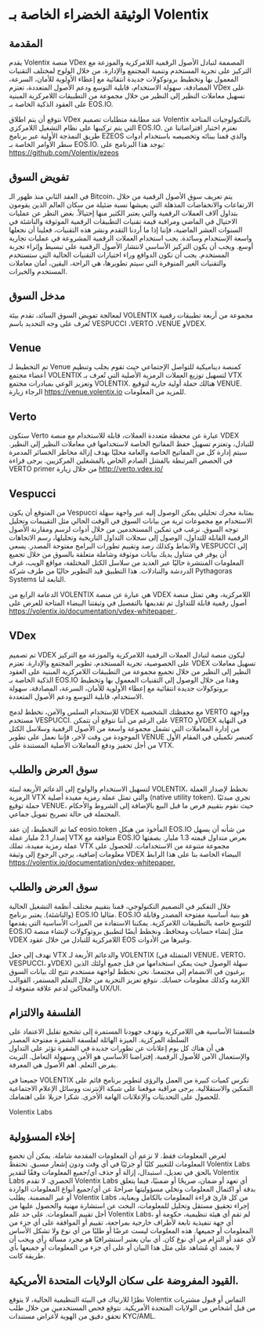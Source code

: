# الوثيقة الخضراء الخاصة بـ Volentix

## المقدمة

يقدم Volentix منصة VDex المصممة لتبادل الأصول الرقمية اللامركزية والموزعة مع التركيز على تجربة المستخدم وتنمية المجتمع والإدارة. من خلال الولوج لمختلف التقنيات المعمول بها وتخطيط بروتوكولات جديدة انتقائية مع إعطاء الأولوية للأمان، السرعة، المصادقة، سهولة الاستخدام، قابلية التوسع ودعم الأصول المتعددة، تعتزم VDex على تسهيل معاملات النظير إلى النظير من خلال مجموعة من التطبيقات اللامركزية المبنية على العقود الذكية الخاصة بـ EOS.IO.

نتوقع أن يتم اطلاق VDex عند مطابقة متطلبات تصميم Volentix بالتكنولوجيات المتاحة التي يتم تركيبها على نظام التشغيل اللامركزي EOS.IO. نعتزم اختبار افتراضاتنا عن طريق النمذجة الأولية عبر برنامج EZEOS والذي قمنا ببنائه وتخصيصه باستخدام أدوات سطر الأوامر الخاصة بـ EOS.IO. يوجد هذا البرنامج على: https://github.com/Volentix/ezeos

## تفويض السوق

في العقد الثاني منذ ظهور الـ Bitcoin، يتم تعريف سوق الأصول الرقمية من خلال الارتفاعات والانخفاضات المذهلة التي يعيشها نسبة ضئيلة من سكان العالم الذين يقومون بتداول آلاف العملات الرقمية والتي يعتبر الكثير منها إحتيالاً. بغض النظر عن عمليات الاحتيال في الماضي ومراقبة قيمة تقنيات التطبيقات الرقمية الموثوقة والناشئة في السنوات العشر الماضية، فإننا إذا ما أردنا التقدم ونشر هذه التقنيات، فعلينا أن نجعلها واسعة الإستخدام وسائدة. يجب استخدام العملات الرقمية المشروعة في عمليات تجارية أوسع. ويجب أن يكون التركيز الأساسي لانتشار الأصول الرقمية على تبسيط وإثراء تجربة المستخدم. يجب أن تكون الدوافع وراء اختيارات التقنيات الحالية التي ستستخدم والتقنيات الغير المتوفرة التي سيتم تطويرها، هي الراحة، اليقين، أمان معاملات المستخدم والخبرات.

## مدخل السوق

لمعالجة تفويض السوق السائد، تقدم بيئة VOLENTIX مجموعة من أربعة تطبيقات رقمية تُعرف على وجه التحديد باسم VESPUCCI ،VERTO ،VENUE وVDEX.

## Venue

تم التخطيط لـ Venue كمنصة ديناميكية للتواصل الإجتماعي حيث تقوم بجلب وتنظيم أعضاء مجتمع VOLENTIX لتسهيل توزيع العملات الرمزية الأصلية التي تُعرف بـ VTX وتعزيز الوعي بمبادرات مجتمع VOLENTIX. هنالك حملة أولية جارية لتوقيع VENUE. الرجاء زيارة <https://venue.volentix.io> للمزيد من المعلومات.

## Verto

ستكون Verto عبارة عن محفظة متعددة العملات، قابلة للاستخدام مع منصة VDEX للتبادل، وتعتزم تسهيل حفظ المفاتيح الخاصة لاستخدامها في معاملات النظير إلى النظير. سيتم إدارة كل من المفاتيح الخاصة والعامة محليًا بهدف إزالة مخاطر الخسائر المدمرة في الحصص المرتبطة بالفشل الصادم الخاص بالمشغلين المركزيين. يرجى قراءة VERTO primer من خلال زيارة <http://verto.vdex.io/>

## Vespucci

من المتوقع أن يكون Vespucci بمثابة محرك تحليلي يمكن الوصول إليه عبر واجهة سهلة الاستخدام مع مجموعات ثرية من بيانات السوق في الوقت الحالي مثل التقييمات وتحليل توجه السوق. نرغب في تمكين المستخدمين من خلال أدوات لرسم ومقارنة الأصول الرقمية القابلة للتداول، الوصول إلى سجلات التداول التاريخية وتحليلها، رسم الاتجاهات والأنماط وكذلك رصد وتقييم تطورات البرامج مفتوحة المصدر. يسعى VESPUCCI إلى أن يوفر في متناول يديك بيانات موثوقة وشاملة متعلقة بالسوق من خلال تجميع المعلومات المنتشرة حاليًا عبر العديد من سلاسل الكتل المختلفة، مواقع الويب، غرف الدردشة والتبادلات. هذا التطبيق قيد التطوير حاليًا من طرف شركة Pythagoras Systems التابعة لنا.

الدعامة الرابع من VOLENTIX هي عبارة عن منصة VDEX اللامركزية، وهي تمثل منصة أصول رقمية قابلة للتداول تم تقديمها بالتفصيل في وثيقتنا البيضاء المتاحة للعرض على [ https://volentix.io/documentation/vdex-whitepaper ](https://volentix.io/documentation/vdex-whitepaper/).

## VDex

تم تصميم VDEX ليكون منصة لتبادل العملات الرقمية اللامركزية والموزعة مع التركيز على الخصوصية، تجربة المستخدم، تطوير المجتمع والإدارة. تعتزم VDEX تسهيل معاملات النظير إلى النظير من خلال تجميع مجموعة من التطبيقات اللامركزية المبنية على العقود الذكية الخاصة بـ EOS.IO وهذا من خلال الوصول إلى التقنيات المعمول بها وتخطيط بروتوكولات جديدة انتقائية مع إعطاء الأولوية للأمان، السرعة، المصادقة، سهولة الاستخدام، قابلية التوسع ودعم الأصول المتعددة.

للإستخدام السلس والآمن، نخطط لدمج VDEX مع محفظتك الشخصية VERTO وواجهة مستخدم VESPUCCI. على الرغم من أننا نتوقع أن تتمكن VERTO وVDEX في النهاية من إدارة المعاملات التي تشمل مجموعة واسعة من الأصول الرقمية وسلاسل الكتل الموجودة من وقت لآخر، فإننا نعمل على تطوير VENUE كعنصر تكميلي في المقام الأول من أجل تحفيز ودفع المعاملات الأصلية المستندة على VTX.

## سوق العرض والطلب

لتسهيل الاستخدام والولوج إلى الدعائم الأربعة لبيئة VOLENTIX، نخطط لإصدار العملة الرمزية VTX والتي تمثل عملة رمزية مفيدة أصلية (native utility token). تجري مبدئيًا حملة توقيع VENUE، حيث نقوم بتقييم فرص ما قبل البيع بالإضافة إلى الشروط والأحكام المحتملة في حالة تصريح تمويل جماعي.

كما تم التخطيط، إن عقد eosio.token المأخوذ من هيكل EOS.IO من شأنه أن يسهل إصدار 2.1 مليار عملة VTX متوافقة مع EOS.IO بعرض متداول قيمته 1.3 مليار. بصفتها عملة رمزية مفيدة، تملك VTX مجموعة متنوعة من الاستخدامات. للحصول على معلومات إضافية، يرجى الرجوع إلى وثيقة VDEX البيضاء الخاصة بنا على هذا الرابط [ https://volentix.io/documentation/vdex-whitepaper. ](https://volentix.io/documentation/vdex-whitepaper.)

## سوق العرض والطلب

خلال التفكير في التصميم التكنولوجي، قمنا بتقييم مختلف أنظمة التشغيل الحالية (والناشئة). يعتبر برنامج EOS.IO مثاليا. EOS.IO هو بنية أساسية مفتوحة المصدر وقابلة للتوسع خاصة بالتطبيقات اللامركزية. يمكننا الاستفادة من الميزات الأساسية التي يقدمها EOS.IO مثل إنشاء حسابات ومحافظ، ونخطط أيضًا لتطبيق بروتوكولات لإنشاء منصة VDEX اللامركزية للتبادل من خلال عقود EOS وغيرها من الأدوات.

نهدف إلى جعل VTX والدعائم الأربعة لـ VOLENTIX (المتمثلة في VENUE، VERTO، VESPUCCI، وVDEX) سهلة الوصول حيث يمكن استخدامها من قبل جميع أولئك الذين يرغبون في الانضمام إلى مجتمعنا. نحن نخطط لواجهة مستخدم تتيح لك بيانات السوق اللازمة وكذلك معلومات حسابك. نتوقع تعزيز التجربة من خلال التعلم المستمر، القوالب والمحاكين لدعم علاقة متفوقة لـ UX/UI.

## الفلسفة والالتزام

فلسفتنا الأساسية هي اللامركزية وتهدف جهودنا المستمرة إلى تشجيع تقليل الاعتماد على السلطة المركزية. الميزة الهائلة لفلسفة الشفرة مفتوحة المصدر  
هي أن هناك كل يوم إعلانات عن تطورات جديدة في الشفرة تؤثر على التداول والإستعمال الآمن للأصول الرقمية. إفتراضنا الأساسي هو الأمن وسهولة التعامل. التريث يفرض التعلم. أهم الأصول هي المعرفة.

جميعنا في VOLENTIX نكرس كميات كبيرة من العمل والرؤى لتطوير برنامج قائم على التمكين والاستقلالية. يرجى مراقبة موقعنا على شبكة الإنترنت ووسائل الإعلام الاجتماعية للحصول على التحديثات والإعلانات الهامة الأخرى. شكرا جزيلا على اهتمامك.

Volentix Labs

## إخلاء المسؤولية

لغرض المعلومات فقط. لا نزعم أن المعلومات المقدمة شاملة. يمكن أن تخضع المعلومات للتغيير كليًا أو جزئيًا في أي وقت ودون إشعار مسبق. تحتفظ Volentix Labs بالحق في تعديل، استبدال، إزالة أو حذف أي/جميع المعلومات وفقًا لتقدير Volentix Labs الحصري. لا تقدم Volentix Labs أي تعهد أو ضمان، صريحًا أو ضمنيًا، فيما يتعلق بدقة أو اكتمال المعلومات وتخلي مسؤوليتها صراحةً عن أي/جميع أنواع المعلومات الواردة أو غير المضمنة. يطلب Volentix Labs من كل قارئ قراءة المعلومات بالكامل وبعناية، إجراء تحقيق مستقل وتحليل للمعلومات، البحث عن استشارة مهنية والحصول عليها من أجل تقييم المعلومات. على حد علم Volentix Labs، لم تقم أي هيئة تنظيمية، حكومة أو أي جهة تنفيذية تابعة لأطراف خارجية بمراجعة، تقييم أو الموافقة على أي جزء من المعلومات أو جميعها. هذه المعلومات ليست عرضًا أو طلبًا من أي نوع ولا تشكل الأساس لأي عقد أو التزام من أي نوع كان. أي بيان يعتبر استشرافيًا هو مجرد مسألة رأي ويجب أن لا يعتمد أي مُشاهد على مثل هذا البيان أو على أي جزء من المعلومات أو جميعها بأي طريقة كانت.

## القيود المفروضة على سكان الولايات المتحدة الأمريكية.

نظرًا للارتباك في البيئة التنظيمية الحالية، لا يتوقع Volentix التماس أو قبول مشتريات من قبل أشخاص من الولايات المتحدة الأمريكية. نتوقع فحص المستخدمين من خلال طلب تحقق دقيق من الهوية لأغراض مستندات KYC/AML.
